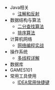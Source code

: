 - Java相关
  -  [注解和反射](./docs/注解和反射/注解和反射.md)
- 数据结构与算法
  - [二分查找算法](./docs/算法/二分查找算法/二分查找.md)
  - [排序算法](./docs/算法/排序算法/排序算法.md)
- 计算机网络
  -  [网络编程实战](./docs/网络编程实战/网络编程实战.md)
- 操作系统
  -  [多线程详解](./docs/多线程详解/多线程详解.md)
- 数据库
- GAMES101
- 常用工具使用
  -  [IDEA常用快捷键](./docs/IDEA常用快捷键.md)

